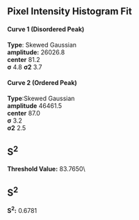 ## Pixel Intensity Histogram Fit

#### Curve 1 (Disordered Peak)
**Type**: Skewed Gaussian\
**amplitude:** 26026.8\
**center** 81.2\
**σ** 4.8
**σ2** 3.7


#### Curve 2 (Ordered Peak)
**Type**:Skewed Gaussian\
**amplitude** 46461.5\
**center** 87.0\
**σ** 3.2\
**σ2** 2.5


## S<sup>2</sup>
**Threshold Value:** 83.7650\
## S<sup>2</sup>
**S<sup>2</sup>:** 0.6781











